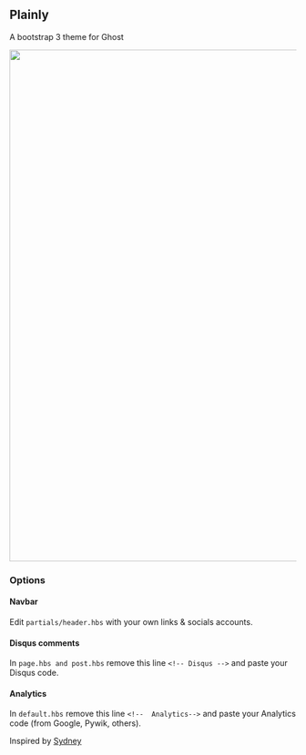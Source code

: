 ## Plainly

A bootstrap 3 theme for Ghost

<img src="https://raw.github.com/MrJuliuss/plainly/master/screenshot.png" width="900" />

### Options

#### Navbar

Edit `partials/header.hbs` with your own links & socials accounts.

#### Disqus comments

In `page.hbs and post.hbs` remove this line `<!-- Disqus -->` and paste your Disqus code.

#### Analytics

In `default.hbs` remove this line `<!--  Analytics-->` and paste your Analytics code (from Google, Pywik, others).

Inspired by [Sydney](https://github.com/seanosaur/sydney)
